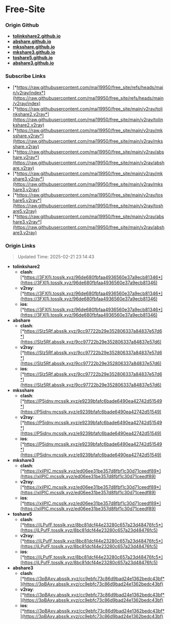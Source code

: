 # Free-Site

### Origin Github

- [**tolinkshare2.github.io**](https://github.com/tolinkshare2/tolinkshare2.github.io)
- [**abshare.github.io**](https://github.com/abshare/abshare.github.io)
- [**mksshare.github.io**](https://github.com/mksshare/mksshare.github.io)
- [**mkshare3.github.io**](https://github.com/mkshare3/mkshare3.github.io)
- [**toshare5.github.io**](https://github.com/toshare5/toshare5.github.io)
- [**abshare3.github.io**](https://github.com/abshare3/abshare3.github.io)

### Subscribe Links

- [*https://raw.githubusercontent.com/mai19950/free_site/refs/heads/main/v2ray/index*](https://raw.githubusercontent.com/mai19950/free_site/refs/heads/main/v2ray/index)
- [*https://raw.githubusercontent.com/mai19950/free_site/main/v2ray/tolinkshare2.v2ray*](https://raw.githubusercontent.com/mai19950/free_site/main/v2ray/tolinkshare2.v2ray)
- [*https://raw.githubusercontent.com/mai19950/free_site/main/v2ray/mksshare.v2ray*](https://raw.githubusercontent.com/mai19950/free_site/main/v2ray/mksshare.v2ray)
- [*https://raw.githubusercontent.com/mai19950/free_site/main/v2ray/abshare.v2ray*](https://raw.githubusercontent.com/mai19950/free_site/main/v2ray/abshare.v2ray)
- [*https://raw.githubusercontent.com/mai19950/free_site/main/v2ray/mkshare3.v2ray*](https://raw.githubusercontent.com/mai19950/free_site/main/v2ray/mkshare3.v2ray)
- [*https://raw.githubusercontent.com/mai19950/free_site/main/v2ray/toshare5.v2ray*](https://raw.githubusercontent.com/mai19950/free_site/main/v2ray/toshare5.v2ray)
- [*https://raw.githubusercontent.com/mai19950/free_site/main/v2ray/abshare3.v2ray*](https://raw.githubusercontent.com/mai19950/free_site/main/v2ray/abshare3.v2ray)

### Origin Links

> Updated Time: 2025-02-21 23:14:43

- **tolinkshare2**
  - **clash**: [*https://3FXl1j.tosslk.xyz/96de680fbfaa4936560e37a9ecb81346*](https://3FXl1j.tosslk.xyz/96de680fbfaa4936560e37a9ecb81346)
  - **v2ray**: [*https://3FXl1j.tosslk.xyz/96de680fbfaa4936560e37a9ecb81346*](https://3FXl1j.tosslk.xyz/96de680fbfaa4936560e37a9ecb81346)
  - **ios**: [*https://3FXl1j.tosslk.xyz/96de680fbfaa4936560e37a9ecb81346*](https://3FXl1j.tosslk.xyz/96de680fbfaa4936560e37a9ecb81346)
- **abshare**
  - **clash**: [*https://SIz5Rf.absslk.xyz/9cc97722b29e352806337a84837e57d6*](https://SIz5Rf.absslk.xyz/9cc97722b29e352806337a84837e57d6)
  - **v2ray**: [*https://SIz5Rf.absslk.xyz/9cc97722b29e352806337a84837e57d6*](https://SIz5Rf.absslk.xyz/9cc97722b29e352806337a84837e57d6)
  - **ios**: [*https://SIz5Rf.absslk.xyz/9cc97722b29e352806337a84837e57d6*](https://SIz5Rf.absslk.xyz/9cc97722b29e352806337a84837e57d6)
- **mksshare**
  - **clash**: [*https://P5idnv.mcsslk.xyz/e9239bfafc6bade6490ea42742d51549*](https://P5idnv.mcsslk.xyz/e9239bfafc6bade6490ea42742d51549)
  - **v2ray**: [*https://P5idnv.mcsslk.xyz/e9239bfafc6bade6490ea42742d51549*](https://P5idnv.mcsslk.xyz/e9239bfafc6bade6490ea42742d51549)
  - **ios**: [*https://P5idnv.mcsslk.xyz/e9239bfafc6bade6490ea42742d51549*](https://P5idnv.mcsslk.xyz/e9239bfafc6bade6490ea42742d51549)
- **mkshare3**
  - **clash**: [*https://xilPIC.mcsslk.xyz/ed06ee31be357d8fbf1c30d71ceedf89*](https://xilPIC.mcsslk.xyz/ed06ee31be357d8fbf1c30d71ceedf89)
  - **v2ray**: [*https://xilPIC.mcsslk.xyz/ed06ee31be357d8fbf1c30d71ceedf89*](https://xilPIC.mcsslk.xyz/ed06ee31be357d8fbf1c30d71ceedf89)
  - **ios**: [*https://xilPIC.mcsslk.xyz/ed06ee31be357d8fbf1c30d71ceedf89*](https://xilPIC.mcsslk.xyz/ed06ee31be357d8fbf1c30d71ceedf89)
- **toshare5**
  - **clash**: [*https://jLPufF.tosslk.xyz/8bc81dcf44e23280c657a23d48476fc5*](https://jLPufF.tosslk.xyz/8bc81dcf44e23280c657a23d48476fc5)
  - **v2ray**: [*https://jLPufF.tosslk.xyz/8bc81dcf44e23280c657a23d48476fc5*](https://jLPufF.tosslk.xyz/8bc81dcf44e23280c657a23d48476fc5)
  - **ios**: [*https://jLPufF.tosslk.xyz/8bc81dcf44e23280c657a23d48476fc5*](https://jLPufF.tosslk.xyz/8bc81dcf44e23280c657a23d48476fc5)
- **abshare3**
  - **clash**: [*https://3pBAxy.absslk.xyz/cc9ebfc73c86d9bad24e1362bedc43bf*](https://3pBAxy.absslk.xyz/cc9ebfc73c86d9bad24e1362bedc43bf)
  - **v2ray**: [*https://3pBAxy.absslk.xyz/cc9ebfc73c86d9bad24e1362bedc43bf*](https://3pBAxy.absslk.xyz/cc9ebfc73c86d9bad24e1362bedc43bf)
  - **ios**: [*https://3pBAxy.absslk.xyz/cc9ebfc73c86d9bad24e1362bedc43bf*](https://3pBAxy.absslk.xyz/cc9ebfc73c86d9bad24e1362bedc43bf)
